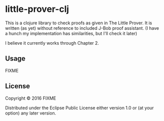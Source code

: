 # little-prover-clj

This is a clojure library to check proofs as given in The Little Prover. It is
written (as yet) without reference to included J-Bob proof assistant. (I have a
hunch my implementation has similarities, but I'll check it later)

I believe it currently works through Chapter 2. 

## Usage

FIXME

## License

Copyright © 2016 FIXME

Distributed under the Eclipse Public License either version 1.0 or (at
your option) any later version.
